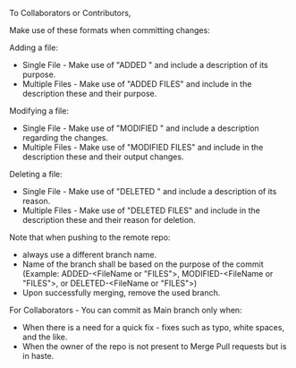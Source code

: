 To Collaborators or Contributors,

Make use of these formats when committing changes:

Adding a file:
 - Single File - Make use of "ADDED <FileName>" and include a description of its purpose.
 - Multiple Files - Make use of "ADDED FILES" and include in the description these <FileNames> and their purpose.

Modifying a file:
 - Single File - Make use of "MODIFIED <FileName>" and include a description regarding the changes.
 - Multiple Files - Make use of "MODIFIED FILES" and include in the description these <FileNames> and their output changes.

Deleting a file:
 - Single File - Make use of "DELETED <FileName>" and include a description of its reason.
- Multiple Files - Make use of "DELETED FILES" and include in the description these <FileNames> and their reason for deletion.



 Note that when pushing to the remote repo:

 - always use a different branch name. 
 - Name of the branch shall be based on the purpose of the commit (Example: ADDED-<FileName or "FILES">, MODIFIED-<FileName or "FILES">, or DELETED-<FileName or "FILES">) 
 - Upon successfully merging, remove the used branch.



 For Collaborators - You can commit as Main branch only when:

 - When there is a need for a quick fix - fixes such as typo, white spaces, and the like.
 - When the owner of the repo is not present to Merge Pull requests but is in haste.